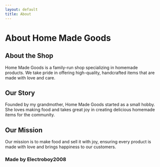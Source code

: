 ```yaml
---
layout: default
title: About
---
```


# About Home Made Goods

## About the Shop
Home Made Goods is a family-run shop specializing in homemade products. We take pride in offering high-quality, handcrafted items that are made with love and care.

## Our Story
Founded by my grandmother, Home Made Goods started as a small hobby. She loves making food and takes great joy in creating delicious homemade items for the community.

## Our Mission
Our mission is to make food and sell it with joy, ensuring every product is made with love and brings happiness to our customers.

### Made by Electroboy2008

